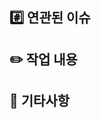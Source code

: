 ## #️⃣ 연관된 이슈

<!-- > ex) #이슈번호 -->

## ✏️ 작업 내용

<!-- > 이번 PR에서 작업한 내용을 설명해주세요. 문제가 생겼다면 문제의 원인과 해결 과정을 자세히 설명해주세요. -->

## 🎸 기타사항
